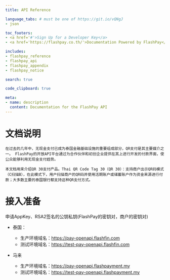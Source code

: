 ```yaml
---
title: API Reference

language_tabs: # must be one of https://git.io/vQNgJ
- json

toc_footers:
- <a href='#'>Sign Up for a Developer Key</a>
- <a href='https://flashpay.co.th/'>Documentation Powered by FlashPay</a>

includes:
- flashpay_reference
- flashpay_api
- flashpay_appendix
- flashpay_notice

search: true

code_clipboard: true

meta:
- name: description
  content: Documentation for the FlashPay API
---
```


# 文档说明

    在过去的几年中，无现金支付已成为泰国金融基础设施的重要组成部分，QR支付是其主要媒介之一。 FlashPay的开放API平台通过为合作伙伴和初创企业提供在其上进行开发的付款界面，使公众能够利用无现金支付趋势。

    本文档用来介绍QR 30支付产品。Thai QR Code Tag 30（QR 30）：支持商户出示QR码模式（C扫描B），在此模式下，用户扫描商户的QR码并使用活期账户或储蓄账户作为资金来源进行付款；大多数主要的泰国银行都支持这种QR支付方式。

# 接入准备

申请AppKey、RSA2签名的公钥私钥(FlashPay的密钥对，商户的密钥对)

- 泰国：
  - 生产环境域名：https://pay-openapi.flashfin.com
  - 测试环境域名：https://test-pay-openapi.flashfin.com
  
- 马来
  - 生产环境域名：https://pay-openapi.flashpayment.my
  - 测试环境域名：https://test-pay-openapi.flashpayment.my

